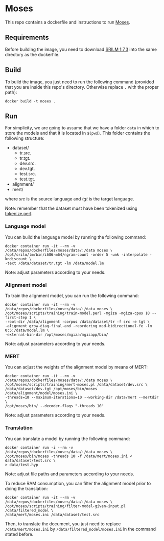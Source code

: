 # Moses
This repo contains a dockerfile and instructions to run [Moses](https://github.com/moses-smt/mosesdecoder).

## Requirements
Before building the image, you need to download [SRILM 1.7.3](http://www.speech.sri.com/projects/srilm/download.html) into the same directory as the dockerfile.

## Build
To build the image, you just need to run the following command (provided that you are inside this repo's directory. Otherwise replace `.` with the proper path):

```
docker build -t moses .
```

## Run
For simplicity, we are going to assume that we have a folder `data` in which to store the models and that it is located in `$(pwd)`. This folder contains the following structure:

* dataset/
  * tr.src.
  * tr.tgt.
  * dev.src.
  * dev.tgt.
  * test.src.
  * test.tgt.
* alignment/
* mert/

where *src* is the source language and *tgt* is the target language.

Note: remember that the dataset must have been tokenized using [tokenize.perl](https://raw.githubusercontent.com/moses-smt/mosesdecoder/master/scripts/tokenizer/tokenizer.perl).

### Language model
You can build the language model by running the following command:

```
docker container run -it --rm -v /data/repos/dockerfiles/moses/data/:/data moses \
/opt/srilm/lm/bin/i686-m64/ngram-count -order 5 -unk -interpolate -kndiscount \
-text /data/dataset/tr.tgt -lm /data/model.lm
```

Note: adjust parameters according to your needs.

### Alignment model
To train the alignment model, you can run the following command:

```
docker container run -it --rm -v /data/repos/dockerfiles/moses/data/:/data moses \
/opt/moses/scripts/training/train-model.perl -mgiza -mgiza-cpus 10 --first-step 1 \
-root-dir /data/alignment -corpus /data/dataset/tr -f src -e tgt \
-alignment grow-diag-final-and -reordering msd-bidirectional-fe -lm 0:5:/data/model.lm \
-external-bin-dir /opt/moses/mgiza/mgizapp/bin/
```
Note: adjust parameters according to your needs.

### MERT
You can adjust the weights of the alignment model by means of MERT:

```
docker container run -it --rm -v /data/repos/dockerfiles/moses/data/:/data moses \
/opt/moses/scripts/training/mert-moses.pl /data/dataset/dev.src \
/data/dataset/dev.tgt /opt/moses/bin/moses /data/alignment/model/moses.ini \
-threads=10 --maximum-iterations=10 --working-dir /data/mert --mertdir \
/opt/moses/bin/ --decoder-flags "-threads 10"
```

Note: adjust parameters according to your needs.

### Translation
You can translate a model by running the following command:

```
docker container run -i --rm -v /data/repos/dockerfiles/moses/data/:/data moses \
/opt/moses/bin/moses -threads 10 -f /data/mert/moses.ini < data/dataset/test.src \
> data/test.hyp
```
Note: adjust file paths and parameters according to your needs.

To reduce RAM consumption, you can filter the alignment model prior to doing the translation:

```
docker container run -it --rm -v /data/repos/dockerfiles/moses/data/:/data moses \
/opt/moses/scripts/training/filter-model-given-input.pl /data/filtered_model \
/data/mert/moses.ini /data/dataset/test.src
```

Then, to translate the document, you just need to replace `/data/mert/moses.ini` by `/data/filtered_model/moses.ini` in the command stated before.
